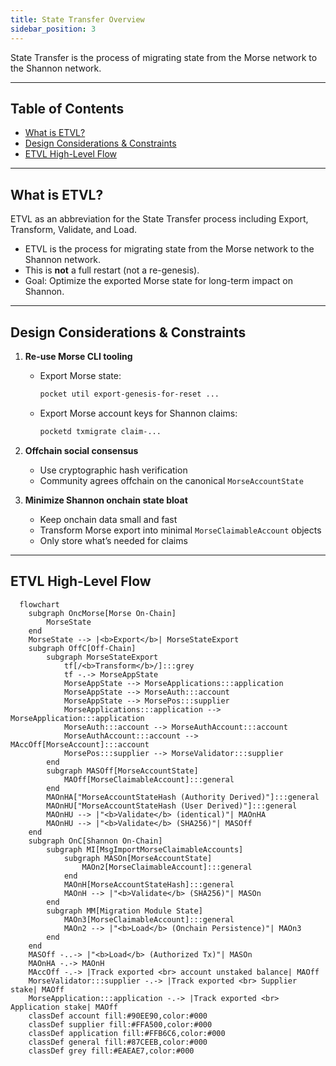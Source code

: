 ```yaml
---
title: State Transfer Overview
sidebar_position: 3
---
```


State Transfer is the process of migrating state from the Morse network to the Shannon network.

---

## Table of Contents <!-- omit in toc -->

- [What is ETVL?](#what-is-etvl)
- [Design Considerations \& Constraints](#design-considerations--constraints)
- [ETVL High-Level Flow](#etvl-high-level-flow)

---

## What is ETVL?

ETVL as an abbreviation for the State Transfer process including Export, Transform, Validate, and Load.

- ETVL is the process for migrating state from the Morse network to the Shannon network.
- This is **not** a full restart (not a re-genesis).
- Goal: Optimize the exported Morse state for long-term impact on Shannon.

---

## Design Considerations & Constraints

1. **Re-use Morse CLI tooling**

   - Export Morse state:

     ```bash
     pocket util export-genesis-for-reset ...
     ```

   - Export Morse account keys for Shannon claims:

     ```bash
     pocketd txmigrate claim-...
     ```

2. **Offchain social consensus**

   - Use cryptographic hash verification
   - Community agrees offchain on the canonical `MorseAccountState`

3. **Minimize Shannon onchain state bloat**

   - Keep onchain data small and fast
   - Transform Morse export into minimal `MorseClaimableAccount` objects
   - Only store what’s needed for claims

---

## ETVL High-Level Flow

```mermaid
  flowchart
    subgraph OncMorse[Morse On-Chain]
        MorseState
    end
    MorseState --> |<b>Export</b>| MorseStateExport
    subgraph OffC[Off-Chain]
        subgraph MorseStateExport
            tf[/<b>Transform</b>/]:::grey
            tf -.-> MorseAppState
            MorseAppState --> MorseApplications:::application
            MorseAppState --> MorseAuth:::account
            MorseAppState --> MorsePos:::supplier
            MorseApplications:::application --> MorseApplication:::application
            MorseAuth:::account --> MorseAuthAccount:::account
            MorseAuthAccount:::account --> MAccOff[MorseAccount]:::account
            MorsePos:::supplier --> MorseValidator:::supplier
        end
        subgraph MASOff[MorseAccountState]
            MAOff[MorseClaimableAccount]:::general
        end
        MAOnHA["MorseAccountStateHash (Authority Derived)"]:::general
        MAOnHU["MorseAccountStateHash (User Derived)"]:::general
        MAOnHU --> |"<b>Validate</b> (identical)"| MAOnHA
        MAOnHU --> |"<b>Validate</b> (SHA256)"| MASOff
    end
    subgraph OnC[Shannon On-Chain]
        subgraph MI[MsgImportMorseClaimableAccounts]
            subgraph MASOn[MorseAccountState]
                MAOn2[MorseClaimableAccount]:::general
            end
            MAOnH[MorseAccountStateHash]:::general
            MAOnH --> |"<b>Validate</b> (SHA256)"| MASOn
        end
        subgraph MM[Migration Module State]
            MAOn3[MorseClaimableAccount]:::general
            MAOn2 --> |"<b>Load</b> (Onchain Persistence)"| MAOn3
        end
    end
    MASOff -..-> |"<b>Load</b> (Authorized Tx)"| MASOn
    MAOnHA -.-> MAOnH
    MAccOff -.-> |Track exported <br> account unstaked balance| MAOff
    MorseValidator:::supplier -.-> |Track exported <br> Supplier stake| MAOff
    MorseApplication:::application -.-> |Track exported <br> Application stake| MAOff
    classDef account fill:#90EE90,color:#000
    classDef supplier fill:#FFA500,color:#000
    classDef application fill:#FFB6C6,color:#000
    classDef general fill:#87CEEB,color:#000
    classDef grey fill:#EAEAE7,color:#000
```
